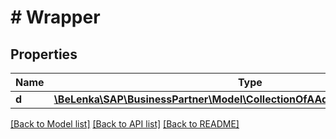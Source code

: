 # # Wrapper

## Properties

Name | Type | Description | Notes
------------ | ------------- | ------------- | -------------
**d** | [**\BeLenka\SAP\BusinessPartner\Model\CollectionOfAAddressEmailAddressType**](CollectionOfAAddressEmailAddressType.md) |  | [optional]

[[Back to Model list]](../../README.md#models) [[Back to API list]](../../README.md#endpoints) [[Back to README]](../../README.md)
